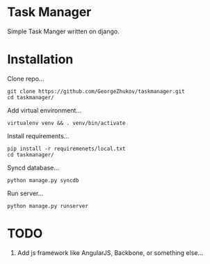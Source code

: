 # Task Manager
Simple Task Manger written on django.


# Installation


Clone repo...

    git clone https://github.com/GeorgeZhukov/taskmanager.git
    cd taskmanager/
    
Add virtual environment...
  
    virtualenv venv && . venv/bin/activate
    
Install requirements...
    
    pip install -r requiremenets/local.txt
    cd taskmanager/
    
Syncd database...

    python manage.py syncdb
    
Run server...

    python manage.py runserver


# TODO
1. Add js framework like AngularJS, Backbone, or something else...
